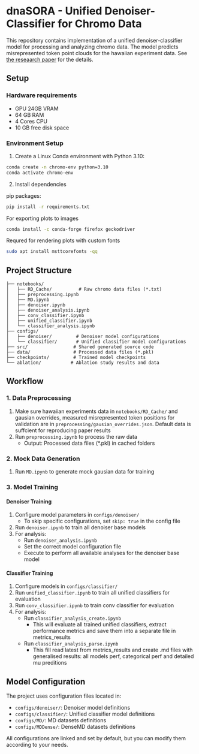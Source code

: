# dnaSORA - Unified Denoiser-Classifier for Chromo Data

This repository contains implementation of a unified denoiser-classifier model for processing and analyzing chromo data. The model predicts misrepresented token point clouds for the hawaiian experiment data. See [the reseaarch paper](https://www.biorxiv.org/content/10.1101/2025.01.27.633223v1) for the details.

## Setup

### Hardware requirements

* GPU 24GB VRAM
* 64 GB RAM
* 4 Cores CPU
* 10 GB free disk space

### Environment Setup
1. Create a Linux Conda environment with Python 3.10:
```bash
conda create -n chromo-env python=3.10
conda activate chromo-env
```

2. Install dependencies 

pip packages:
```bash
pip install -r requirements.txt
```

For exporting plots to images
```bash
conda install -c conda-forge firefox geckodriver
```

Requred for rendering plots with custom fonts
```bash
sudo apt install msttcorefonts -qq
```

## Project Structure
```
├── notebooks/
│   ├── RD_Cache/          # Raw chromo data files (*.txt)
│   ├── preprocessing.ipynb
│   ├── MD.ipynb
│   ├── denoiser.ipynb
│   ├── denoiser_analysis.ipynb
│   ├── conv_classifier.ipynb
│   ├── unified_classifier.ipynb
│   └── classifier_analysis.ipynb
├── configs/
│   ├── denoiser/         # Denoiser model configurations
│   └── classifier/       # Unified classifier model configurations
├── src/                 # Shared generated source code
├── data/                # Processed data files (*.pkl)
├── checkpoints/         # Trained model checkpoints
└── ablation/           # Ablation study results and data
```

## Workflow

### 1. Data Preprocessing
1. Make sure hawaiian experiments data in `notebooks/RD_Cache/` and gausian overrides, measured misrepresented token positions for validation are in `preprocessing/gausian_overrides.json`. Default data is suffcient for reproducing paper results
2. Run `preprocessing.ipynb` to process the raw data
   - Output: Processed data files (*.pkl) in cached folders

### 2. Mock Data Generation
1. Run `MD.ipynb` to generate mock gausian data for training

### 3. Model Training

#### Denoiser Training
1. Configure model parameters in `configs/denoiser/`
   - To skip specific configurations, set `skip: true` in the config file
2. Run `denoiser.ipynb` to train all denoiser base models
3. For analysis:
   - Run `denoiser_analysis.ipynb`
   - Set the correct model configuration file
   - Execute to perform all available analyses for the denoiser base model

#### Classifier Training
1. Configure models in `configs/classifier/`
2. Run `unified_classifier.ipynb` to train all unified classifiers for evaluation
3. Run `conv_classifier.ipynb` to train conv classifier for evaluation
4. For analysis:
   - Run `classifier_analysis_create.ipynb`
      - This will evaluate all trained unified classifiers, extract performance metrics and save them into a separate file in metrics_results
   - Run `classifier_analysis_parse.ipynb`
      - This fill read latest from metrics_results and create .md files with generalised results: all models perf, categorical perf and detailed mu preditions

## Model Configuration

The project uses configuration files located in:
- `configs/denoiser/`: Denoiser model definitions
- `configs/classifier/`: Unified classifier model definitions
- `configs/MD/`: MD datasets definitions
- `configs/MDDense/`: DenseMD datasets definitions

All configurations are linked and set by default, but you can modify them according to your needs.